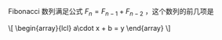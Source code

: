 Fibonacci 数列满足公式 $F_{n} = F_{n-1} + F_{n-2}$ ，这个数列的前几项是

\\[
\begin{array}{lcl} a\cdot x + b = y \end{array}
\\]